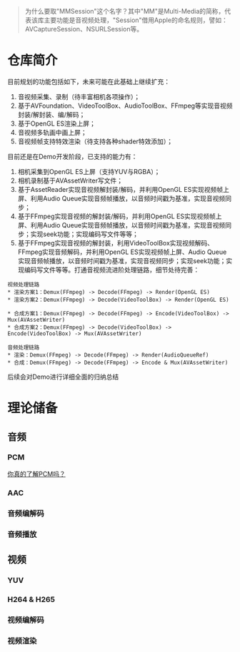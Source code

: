 >为什么要取"MMSession"这个名字？其中"MM"是Multi-Media的简称，代表该库主要功能是音视频处理，"Session"借用Apple的命名规则，譬如：AVCaptureSession、NSURLSession等。

# 仓库简介
目前规划的功能包括如下，未来可能在此基础上继续扩充：
1. 音视频采集、录制（待丰富相机各项操作）；
2. 基于AVFoundation、VideoToolBox、AudioToolBox、FFmpeg等实现音视频封装/解封装、编/解码；
3. 基于OpenGL ES渲染上屏；
4. 音视频多轨画中画上屏；
5. 音视频帧支持特效渲染（待支持各种shader特效添加）；

目前还是在Demo开发阶段，已支持的能力有：
1. 相机采集到OpenGL ES上屏（支持YUV与RGBA）；
2. 相机录制基于AVAssetWriter写文件；
3. 基于AssetReader实现音视频解封装/解码，并利用OpenGL ES实现视频帧上屏、利用Audio Queue实现音频帧播放，以音频时间戳为基准，实现音视频同步；
4. 基于FFmpeg实现音视频的解封装/解码，并利用OpenGL ES实现视频帧上屏、利用Audio Queue实现音频帧播放，以音频时间戳为基准，实现音视频同步；实现seek功能；实现编码写文件等等；
5. 基于FFmpeg实现音视频的解封装，利用VideoToolBox实现视频解码、FFmpeg实现音频解码，并利用OpenGL ES实现视频帧上屏、Audio Queue实现音频帧播放，以音频时间戳为基准，实现音视频同步；实现seek功能；实现编码写文件等等。打通音视频流进阶处理链路，细节处待完善：
```
视频处理链路
* 渲染方案1：Demux(FFmpeg) -> Decode(FFmpeg) -> Render(OpenGL ES)
* 渲染方案2：Demux(FFmpeg) -> Decode(VideoToolBox) -> Render(OpenGL ES)

* 合成方案1：Demux(FFmpeg) -> Decode(FFmpeg) -> Encode(VideoToolBox) -> Mux(AVAssetWriter)
* 合成方案2：Demux(FFmpeg) -> Decode(VideoToolBox) -> Encode(VideoToolBox) -> Mux(AVAssetWriter)
```

```
音频处理链路
* 渲染：Demux(FFmpeg) -> Decode(FFmpeg) -> Render(AudioQueueRef)
* 合成：Demux(FFmpeg) -> Decode(FFmpeg) -> Encode & Mux(AVAssetWriter)
```
                              
后续会对Demo进行详细全面的归纳总结

# 理论储备

## 音频
### PCM
[你真的了解PCM吗？](https://juejin.cn/post/7010605590057582599)
### AAC
### 音频编解码
### 音频播放

## 视频
### YUV
### H264 & H265
### 视频编解码
### 视频渲染

